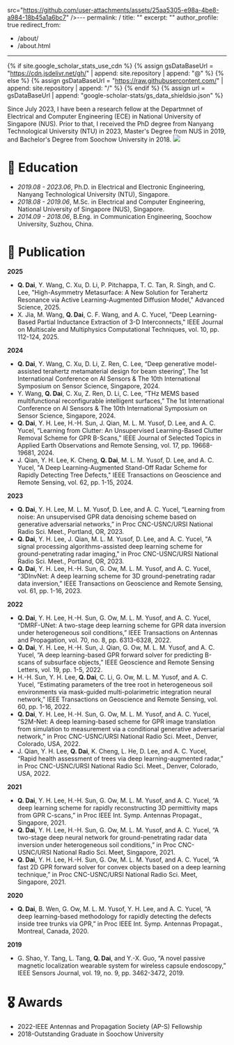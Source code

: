 src="https://github.com/user-attachments/assets/25aa5305-e98a-4be8-a984-18b45a1a6bc7" />---
permalink: /
title: ""
excerpt: ""
author_profile: true
redirect_from: 
  - /about/
  - /about.html
---

{% if site.google_scholar_stats_use_cdn %}
{% assign gsDataBaseUrl = "https://cdn.jsdelivr.net/gh/" | append: site.repository | append: "@" %}
{% else %}
{% assign gsDataBaseUrl = "https://raw.githubusercontent.com/" | append: site.repository | append: "/" %}
{% endif %}
{% assign url = gsDataBaseUrl | append: "google-scholar-stats/gs_data_shieldsio.json" %}

<span class='anchor' id='about-me'></span>

Since July 2023, I have been a research fellow at the Departmnet of Electrical and Computer Engineering (ECE) in National University of Singapore (NUS). Prior to that, I received the PhD degree from Nanyang Technological University (NTU) in 2023, Master's Degree from NUS in 2019, and Bachelor's Degree from Soochow University in 2018. <a href='https://scholar.google.com/citations?user=nzyi6hEAAAAJ'><img src="https://img.shields.io/endpoint?logo=Google%20Scholar&url=https%3A%2F%2Fcdn.jsdelivr.net%2Fgh%2FQiqi-Dai%2FQiqi-Dai.github.io@google-scholar-stats%2Fgs_data_shieldsio.json&labelColor=f6f6f6&color=9cf&style=flat&label=citations"></a>

# 🏫 Education

- *2019.08 - 2023.06*, Ph.D. in Electrical and Electronic Engineering, Nanyang Technological University (NTU), Singapore.
- *2018.08 - 2019.06*, M.Sc. in Electrical and Computer Engineering, National University of Singapore (NUS), Singapore.
- *2014.09 - 2018.06*, B.Eng. in Communication Engineering, Soochow University, Suzhou, China.

# 📝 Publication
**2025**
- **Q. Dai**, Y. Wang, C. Xu, D. Li, P. Pitchappa, T. C. Tan, R. Singh, and C. Lee, "High-Asymmetry Metasurface: A New Solution for Terahertz Resonance via Active Learning-Augmented Diffusion Model," Advanced Science, 2025.
- X. Jia, M. Wang, **Q. Dai**, C. F. Wang, and A. C. Yucel, "Deep Learning-Based Partial Inductance Extraction of 3-D Interconnects," IEEE Journal on Multiscale and Multiphysics Computational Techniques, vol. 10, pp. 112-124, 2025.

**2024**
- **Q. Dai**, Y. Wang, C. Xu, D. Li, Z. Ren, C. Lee, “Deep generative model-assisted terahertz metamaterial design for beam steering”, The 1st International Conference on AI Sensors & The 10th International Symposium on Sensor Science, Singapore, 2024.
- Y. Wang, **Q. Dai**, C. Xu, Z. Ren, D. Li, C. Lee, “THz MEMS based multifunctional reconfigurable intelligent surfaces,” The 1st International Conference on AI Sensors & The 10th International Symposium on Sensor Science, Singapore, 2024.
- **Q. Dai**, Y. H. Lee, H.-H. Sun, J. Qian, M. L. M. Yusof, D. Lee, and A. C. Yucel, “Learning from Clutter: An Unsupervised Learning-Based Clutter Removal Scheme for GPR B-Scans,” IEEE Journal of Selected Topics in Applied Earth Observations and Remote Sensing, vol. 17, pp. 19668-19681, 2024.
- J. Qian, Y. H. Lee, K. Cheng, **Q. Dai**, M. L. M. Yusof, D. Lee, and A. C. Yucel, "A Deep Learning-Augmented Stand-Off Radar Scheme for Rapidly Detecting Tree Defects," IEEE Transactions on Geoscience and Remote Sensing, vol. 62, pp. 1-15, 2024.

**2023**
- **Q. Dai**, Y. H. Lee, M. L. M. Yusof, D. Lee, and A. C. Yucel, “Learning from noise: An unsupervised GPR data denoising scheme based on generative adversarial networks,” in Proc CNC-USNC/URSI National Radio Sci. Meet., Portland, OR, 2023.
- **Q. Dai**, Y. H. Lee, J. Qian, M. L. M. Yusof, D. Lee, and A. C. Yucel, "A signal processing algorithms-assisted deep learning scheme for ground-penetrating radar imaging," in Proc CNC-USNC/URSI National Radio Sci. Meet., Portland, OR, 2023.
- **Q. Dai**, Y. H. Lee, H.-H. Sun, G. Ow, M. L. M. Yusof, and A. C. Yucel, “3DInvNet: A deep learning scheme for 3D ground-penetrating radar data inversion,” IEEE Transactions on Geoscience and Remote Sensing, vol. 61, pp. 1-16, 2023.

**2022**
- **Q. Dai**, Y. H. Lee, H.-H. Sun, G. Ow, M. L. M. Yusof, and A. C. Yucel, “DMRF-UNet: A two-stage deep learning scheme for GPR data inversion under heterogeneous soil conditions,” IEEE Transactions on Antennas and Propagation, vol. 70, no. 8, pp. 6313-6328, 2022.
- **Q. Dai**, Y. H. Lee, H.-H. Sun, J. Qian, G. Ow, M. L. M. Yusof, and A. C. Yucel, “A deep learning-based GPR forward solver for predicting B-scans of subsurface objects,” IEEE Geoscience and Remote Sensing Letters, vol. 19, pp. 1-5, 2022.
- H.-H. Sun, Y. H. Lee, **Q. Dai**, C. Li, G. Ow, M. L. M. Yusof, and A. C. Yucel, “Estimating parameters of the tree root in heterogeneous soil environments via mask-guided multi-polarimetric integration neural network,” IEEE Transactions on Geoscience and Remote Sensing, vol. 60, pp. 1-16, 2022.
- **Q. Dai**, Y. H. Lee, H.-H. Sun, G. Ow, M. L. M. Yusof, and A. C. Yucel, “S2M-Net: A deep learning-based scheme for GPR image translation from simulation to measurement via a conditional generative adversarial network,” in Proc CNC-USNC/URSI National Radio Sci. Meet., Denver, Colorado, USA, 2022.
- J. Qian, Y. H. Lee, **Q. Dai**, K. Cheng, L. He, D. Lee, and A. C. Yucel, “Rapid health assessment of trees via deep learning-augmented radar,” in Proc CNC-USNC/URSI National Radio Sci. Meet., Denver, Colorado, USA, 2022.

**2021**

- **Q. Dai**, Y. H. Lee, H.-H. Sun, G. Ow, M. L. M. Yusof, and A. C. Yucel, “A deep learning scheme for rapidly reconstructing 3D permittivity maps from GPR C-scans,” in Proc IEEE Int. Symp. Antennas Propagat., Singapore, 2021.
- **Q. Dai**, Y. H. Lee, H.-H. Sun, G. Ow, M. L. M. Yusof, and A. C. Yucel, “A two-stage deep neural network for ground-penetrating radar data inversion under heterogeneous soil conditions,” in Proc CNC-USNC/URSI National Radio Sci. Meet, Singapore, 2021.
- **Q. Dai**, Y. H. Lee, H.-H. Sun, G. Ow, M. L. M. Yusof, and A. C. Yucel, “A fast 2D GPR forward solver for convex objects based on a deep learning technique,” in Proc CNC-USNC/URSI National Radio Sci. Meet, Singapore, 2021.

**2020**

- **Q. Dai**, B. Wen, G. Ow, M. L. M. Yusof, Y. H. Lee, and A. C. Yucel, “A deep learning-based methodology for rapidly detecting the defects inside tree trunks via GPR,” in Proc IEEE Int. Symp. Antennas Propagat., Montreal, Canada, 2020.

**2019**

- G. Shao, Y. Tang, L. Tang, **Q. Dai**, and Y.-X. Guo, “A novel passive magnetic localization wearable system for wireless capsule endoscopy,” IEEE Sensors Journal, vol. 19, no. 9, pp. 3462-3472, 2019.


# 🎖 Awards

- 2022-IEEE Antennas and Propagation Society (AP-S) Fellowship
- 2018-Outstanding Graduate in Soochow University
